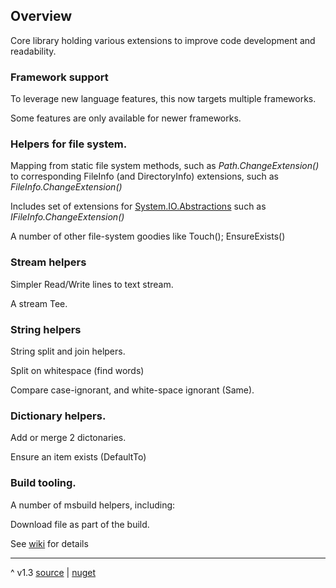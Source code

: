 ## Overview
Core library holding various extensions to improve code development and readability.

### Framework support 
To leverage new language features, this now targets multiple frameworks.

Some features are only available for newer frameworks.

### Helpers for file system.

Mapping from static file system methods, such as _Path.ChangeExtension()_
to corresponding FileInfo (and DirectoryInfo) extensions, 
such as _FileInfo.ChangeExtension()_

Includes set of extensions for [System.IO.Abstractions](https://github.com/TestableIO/System.IO.Abstractions)
such as _IFileInfo.ChangeExtension()_

A number of other file-system goodies like Touch(); EnsureExists()

### Stream helpers

Simpler Read/Write lines to text stream.

A stream Tee.

### String helpers
String split and join helpers.

Split on whitespace (find words)

Compare case-ignorant, and white-space ignorant (Same).

### Dictionary helpers.
Add or merge 2 dictonaries.

Ensure an item exists (DefaultTo)

### Build tooling.

A number of msbuild helpers, including:

Download file as part of the build.


See [wiki](https://github.com/Dkowald/kwd.CoreUtil/wiki/) for details

---
^ v1.3 [source](https://github.com/Dkowald/kwd.CoreUtil) | [nuget](https://www.nuget.org/packages/kwd.CoreUtil/)